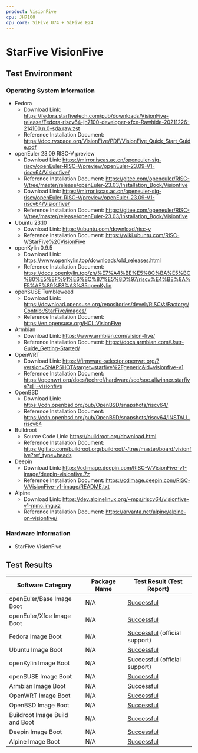 ```yaml
---
product: VisionFive
cpu: JH7100
cpu_core: SiFive U74 + SiFive E24
---
```


# StarFive VisionFive

## Test Environment

### Operating System Information

- Fedora
    - Download Link: https://fedora.starfivetech.com/pub/downloads/VisionFive-release/Fedora-riscv64-jh7100-developer-xfce-Rawhide-20211226-214100.n.0-sda.raw.zst
    - Reference Installation Document: https://doc.rvspace.org/VisionFive/PDF/VisionFive_Quick_Start_Guide.pdf
- openEuler 23.09 RISC-V preview
    - Download Link: https://mirror.iscas.ac.cn/openeuler-sig-riscv/openEuler-RISC-V/preview/openEuler-23.09-V1-riscv64/Visionfive/
    - Reference Installation Document: https://gitee.com/openeuler/RISC-V/tree/master/release/openEuler-23.03/Installation_Book/Visionfive
    - Download Link: https://mirror.iscas.ac.cn/openeuler-sig-riscv/openEuler-RISC-V/preview/openEuler-23.09-V1-riscv64/Visionfive/
    - Reference Installation Document: https://gitee.com/openeuler/RISC-V/tree/master/release/openEuler-23.03/Installation_Book/Visionfive
- Ubuntu 23.10
    - Download Link: https://ubuntu.com/download/risc-v
    - Reference Installation Document: https://wiki.ubuntu.com/RISC-V/StarFive%20VisionFive
- openKylin 0.9.5
    - Download Link: https://www.openkylin.top/downloads/old_releases.html
    - Reference Installation Document: https://docs.openkylin.top/zh/%E7%A4%BE%E5%8C%BA%E5%BC%80%E5%8F%91%E6%8C%87%E5%8D%97/riscv%E4%B8%8A%E5%AE%89%E8%A3%85openKylin
- openSUSE Tumbleweed
    - Download Link: https://download.opensuse.org/repositories/devel:/RISCV:/Factory:/Contrib:/StarFive/images/
    - Reference Installation Document: https://en.opensuse.org/HCL:VisionFive
- Armbian
    - Download Link: https://www.armbian.com/vision-five/
    - Reference Installation Document: https://docs.armbian.com/User-Guide_Getting-Started/
- OpenWRT
    - Download Link: https://firmware-selector.openwrt.org/?version=SNAPSHOT&target=starfive%2Fgeneric&id=visionfive-v1
    - Reference Installation Document: https://openwrt.org/docs/techref/hardware/soc/soc.allwinner.starfive?s[]=visionfive
- OpenBSD
    - Download Link: https://cdn.openbsd.org/pub/OpenBSD/snapshots/riscv64/
    - Reference Installation Document: https://cdn.openbsd.org/pub/OpenBSD/snapshots/riscv64/INSTALL.riscv64
- Buildroot
    - Source Code Link: https://buildroot.org/download.html
    - Reference Installation Document: https://gitlab.com/buildroot.org/buildroot/-/tree/master/board/visionfive?ref_type=heads
- Deepin
    - Download Link: https://cdimage.deepin.com/RISC-V/VisionFive-v1-image/deepin-visionfive.7z
    - Reference Installation Document: https://cdimage.deepin.com/RISC-V/VisionFive-v1-image/README.txt
- Alpine
    - Download Link: https://dev.alpinelinux.org/~mps/riscv64/visionfive-v1-mmc.img.xz
    - Reference Installation Document: https://arvanta.net/alpine/alpine-on-visionfive/

### Hardware Information

- StarFive VisionFive

## Test Results

| Software Category              | Package Name | Test Result (Test Report)               |
|--------------------------------|--------------|-----------------------------------------|
| openEuler/Base Image Boot      | N/A          | [Successful][oERVBase]                  |
| openEuler/Xfce Image Boot      | N/A          | [Successful][oERVXfce]                  |
| Fedora Image Boot              | N/A          | [Successful][Fedora] (official support) |
| Ubuntu Image Boot              | N/A          | [Successful][Ubuntu]                    |
| openKylin Image Boot           | N/A          | [Successful][oK] (official support)     |
| openSUSE Image Boot            | N/A          | [Successful][openSUSE]                  |
| Armbian Image Boot             | N/A          | [Successful][Armbian]                   |
| OpenWRT Image Boot             | N/A          | [Successful][OpenWRT]                   |
| OpenBSD Image Boot             | N/A          | [Successful][OpenBSD]                   |
| Buildroot Image Build and Boot | N/A          | [Successful][Buildroot]                 |
| Deepin  Image Boot             | N/A          | [Successful][Deepin]                    |
| Alpine Image Boot              | N/A          | [Successful][Alpine]                    |

[oERVBase]: ./openEuler/README.md
[oERVXfce]: ./openEuler/README.md
[Fedora]: ./Fedora/README.md
[Ubuntu]: ./Ubuntu/README.md
[oK]: ./openKylin/README.md
[openSUSE]: ./openSUSE/README.md
[Armbian]: ./Armbian/README.md
[OpenWRT]: ./OpenWRT/README.md
[OpenBSD]: ./OpenBSD/README.md
[Buildroot]: ./BuildRoot/README.md
[Deepin]: ./Deepin/README.md
[Alpine]: ./Alpine/README.md
